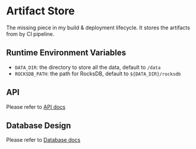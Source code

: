 # Artifact Store

The missing piece in my build & deployment lifecycle. It stores the artifacts from by CI pipeline.

## Runtime Environment Variables

- `DATA_DIR`: the directory to store all the data, default to `/data`
- `ROCKSDB_PATH`: the path for RocksDB, default to `${DATA_DIR}/rocksdb`

## API

Please refer to [API docs](docs/api.md)

## Database Design

Please refer to [Database docs](docs/database.md)
